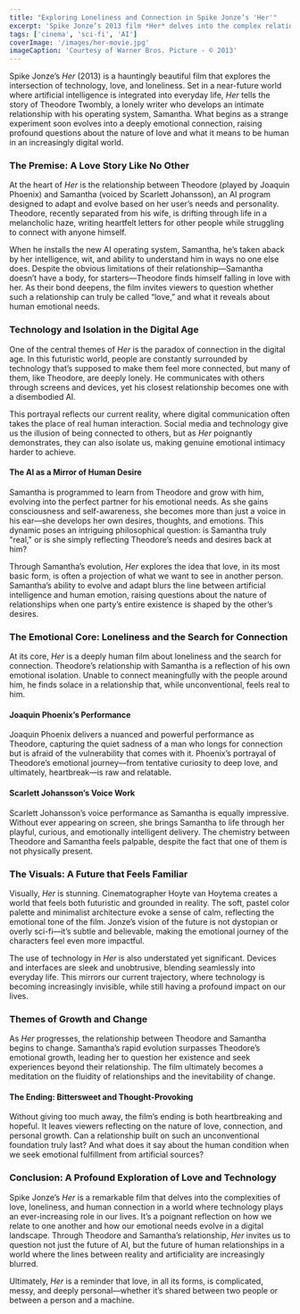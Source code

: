 ```yaml
---
title: "Exploring Loneliness and Connection in Spike Jonze’s 'Her'"
excerpt: 'Spike Jonze’s 2013 film *Her* delves into the complex relationship between technology and human emotions. Through the story of a man falling in love with an AI, the movie raises profound questions about love, loneliness, and the nature of human connection in the digital age.'
tags: ['cinema', 'sci-fi', 'AI']
coverImage: '/images/her-movie.jpg'
imageCaption: 'Courtesy of Warner Bros. Picture - © 2013'
---
```


Spike Jonze’s _Her_ (2013) is a hauntingly beautiful film that explores the intersection of technology, love, and loneliness. Set in a near-future world where artificial intelligence is integrated into everyday life, _Her_ tells the story of Theodore Twombly, a lonely writer who develops an intimate relationship with his operating system, Samantha. What begins as a strange experiment soon evolves into a deeply emotional connection, raising profound questions about the nature of love and what it means to be human in an increasingly digital world.

### The Premise: A Love Story Like No Other

At the heart of _Her_ is the relationship between Theodore (played by Joaquin Phoenix) and Samantha (voiced by Scarlett Johansson), an AI program designed to adapt and evolve based on her user’s needs and personality. Theodore, recently separated from his wife, is drifting through life in a melancholic haze, writing heartfelt letters for other people while struggling to connect with anyone himself.

When he installs the new AI operating system, Samantha, he’s taken aback by her intelligence, wit, and ability to understand him in ways no one else does. Despite the obvious limitations of their relationship—Samantha doesn’t have a body, for starters—Theodore finds himself falling in love with her. As their bond deepens, the film invites viewers to question whether such a relationship can truly be called “love,” and what it reveals about human emotional needs.

### Technology and Isolation in the Digital Age

One of the central themes of _Her_ is the paradox of connection in the digital age. In this futuristic world, people are constantly surrounded by technology that’s supposed to make them feel more connected, but many of them, like Theodore, are deeply lonely. He communicates with others through screens and devices, yet his closest relationship becomes one with a disembodied AI.

This portrayal reflects our current reality, where digital communication often takes the place of real human interaction. Social media and technology give us the illusion of being connected to others, but as _Her_ poignantly demonstrates, they can also isolate us, making genuine emotional intimacy harder to achieve.

#### The AI as a Mirror of Human Desire

Samantha is programmed to learn from Theodore and grow with him, evolving into the perfect partner for his emotional needs. As she gains consciousness and self-awareness, she becomes more than just a voice in his ear—she develops her own desires, thoughts, and emotions. This dynamic poses an intriguing philosophical question: is Samantha truly "real," or is she simply reflecting Theodore’s needs and desires back at him?

Through Samantha’s evolution, _Her_ explores the idea that love, in its most basic form, is often a projection of what we want to see in another person. Samantha’s ability to evolve and adapt blurs the line between artificial intelligence and human emotion, raising questions about the nature of relationships when one party’s entire existence is shaped by the other’s desires.

### The Emotional Core: Loneliness and the Search for Connection

At its core, _Her_ is a deeply human film about loneliness and the search for connection. Theodore’s relationship with Samantha is a reflection of his own emotional isolation. Unable to connect meaningfully with the people around him, he finds solace in a relationship that, while unconventional, feels real to him.

#### Joaquin Phoenix’s Performance

Joaquin Phoenix delivers a nuanced and powerful performance as Theodore, capturing the quiet sadness of a man who longs for connection but is afraid of the vulnerability that comes with it. Phoenix’s portrayal of Theodore’s emotional journey—from tentative curiosity to deep love, and ultimately, heartbreak—is raw and relatable.

#### Scarlett Johansson’s Voice Work

Scarlett Johansson’s voice performance as Samantha is equally impressive. Without ever appearing on screen, she brings Samantha to life through her playful, curious, and emotionally intelligent delivery. The chemistry between Theodore and Samantha feels palpable, despite the fact that one of them is not physically present.

### The Visuals: A Future that Feels Familiar

Visually, _Her_ is stunning. Cinematographer Hoyte van Hoytema creates a world that feels both futuristic and grounded in reality. The soft, pastel color palette and minimalist architecture evoke a sense of calm, reflecting the emotional tone of the film. Jonze’s vision of the future is not dystopian or overly sci-fi—it’s subtle and believable, making the emotional journey of the characters feel even more impactful.

The use of technology in _Her_ is also understated yet significant. Devices and interfaces are sleek and unobtrusive, blending seamlessly into everyday life. This mirrors our current trajectory, where technology is becoming increasingly invisible, while still having a profound impact on our lives.

### Themes of Growth and Change

As _Her_ progresses, the relationship between Theodore and Samantha begins to change. Samantha’s rapid evolution surpasses Theodore’s emotional growth, leading her to question her existence and seek experiences beyond their relationship. The film ultimately becomes a meditation on the fluidity of relationships and the inevitability of change.

#### The Ending: Bittersweet and Thought-Provoking

Without giving too much away, the film’s ending is both heartbreaking and hopeful. It leaves viewers reflecting on the nature of love, connection, and personal growth. Can a relationship built on such an unconventional foundation truly last? And what does it say about the human condition when we seek emotional fulfillment from artificial sources?

### Conclusion: A Profound Exploration of Love and Technology

Spike Jonze’s _Her_ is a remarkable film that delves into the complexities of love, loneliness, and human connection in a world where technology plays an ever-increasing role in our lives. It’s a poignant reflection on how we relate to one another and how our emotional needs evolve in a digital landscape. Through Theodore and Samantha’s relationship, _Her_ invites us to question not just the future of AI, but the future of human relationships in a world where the lines between reality and artificiality are increasingly blurred.

Ultimately, _Her_ is a reminder that love, in all its forms, is complicated, messy, and deeply personal—whether it’s shared between two people or between a person and a machine.
